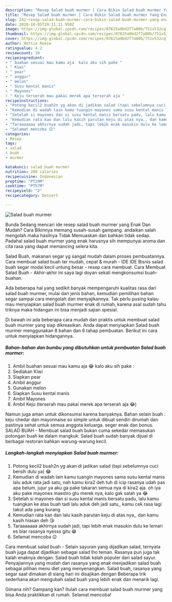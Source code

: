 ```yaml
---
description: "Resep Salad buah murmer | Cara Bikin Salad buah murmer Yang Enak Dan Mudah"
title: "Resep Salad buah murmer | Cara Bikin Salad buah murmer Yang Enak Dan Mudah"
slug: 242-resep-salad-buah-murmer-cara-bikin-salad-buah-murmer-yang-enak-dan-mudah
date: 2020-10-05T19:11:11.950Z
image: https://img-global.cpcdn.com/recipes/07625a9bd2f7a80b/751x532cq70/salad-buah-murmer-foto-resep-utama.jpg
thumbnail: https://img-global.cpcdn.com/recipes/07625a9bd2f7a80b/751x532cq70/salad-buah-murmer-foto-resep-utama.jpg
cover: https://img-global.cpcdn.com/recipes/07625a9bd2f7a80b/751x532cq70/salad-buah-murmer-foto-resep-utama.jpg
author: Hettie Reese
ratingvalue: 4.2
reviewcount: 10
recipeingredient:
- " buahan sesuai mau kamu aja  kalo aku sih pake "
- " Kiwi"
- " pear"
- " anggur"
- " melon"
- " Susu kental manis"
- " Mayones"
- " Keju terserah mau pakai merek apa terserah aja "
recipeinstructions:
- "Potong kecil2 buah2n yg akan di jadikan salad (tapi sebelumnya cuci bersih dulu ya) 😂"
- "Kemudian di wadah lain kamu tuangin mayones sama susu kental manis lalu aduk rata jadi satu, nah kamu kira2 deh tuh di icip rasanya udah pas apa belum, jujur ya aku ga pake takaran semua nya di kira2 aja. oh iya aku pake mayones maestro gtu merek nya, kalo gak salah ya 😂"
- "Setelah si mayones dan si susu kental manis bersatu padu, lalu kamu tuangkan ke atas buah tadi lalu aduk deh jadi satu,, kamu cek rasa lagi takut ada yang kurang"
- "Kemudian rata kan dan lalu kasih parutan keju di atas nya,, dan kamu kasih hiasan deh 😘"
- "Taraaaaaaa akhirnya sudah jadi, tapi lebih enak masukin dulu ke lemari es biar rasanya nyesss gitu 😁"
- "Selamat mencoba 😉"
categories:
- Resep
tags:
- salad
- buah
- murmer

katakunci: salad buah murmer 
nutrition: 208 calories
recipecuisine: Indonesian
preptime: "PT29M"
cooktime: "PT57M"
recipeyield: "2"
recipecategory: Dessert

---
```



![Salad buah murmer](https://img-global.cpcdn.com/recipes/07625a9bd2f7a80b/751x532cq70/salad-buah-murmer-foto-resep-utama.jpg)

Bunda Sedang mencari ide resep salad buah murmer yang Enak Dan Mudah? Cara Bikinnya memang susah-susah gampang. andaikan salah mengolah maka hasilnya Tidak Memuaskan dan bahkan tidak sedap. Padahal salad buah murmer yang enak harusnya sih mempunyai aroma dan cita rasa yang dapat memancing selera kita.

Salad Buah, makanan segar yg sangat mudah dalam proses pembuatannya. Cara membuat salad buah ter mudah, cepat &amp; murah - IDE IDE Bisnis salad buah segar modal kecil untung besar - resep cara membuat. Cara Membuat Salad Buah - Akhir-akhir ini saya lagi doyan sekali mengkonsumsi buah-buahan.

Ada beberapa hal yang sedikit banyak mempengaruhi kualitas rasa dari salad buah murmer, mulai dari jenis bahan, kemudian pemilihan bahan segar sampai cara mengolah dan menyajikannya. Tak perlu pusing kalau mau menyiapkan salad buah murmer enak di rumah, karena asal sudah tahu triknya maka hidangan ini bisa menjadi sajian spesial.


Di bawah ini ada beberapa cara mudah dan praktis untuk membuat salad buah murmer yang siap dikreasikan. Anda dapat menyiapkan Salad buah murmer menggunakan 8 bahan dan 6 tahap pembuatan. Berikut ini cara untuk menyiapkan hidangannya.

<!--inarticleads1-->

##### Bahan-bahan dan bumbu yang dibutuhkan untuk pembuatan Salad buah murmer:

1. Ambil  buahan sesuai mau kamu aja 😂 kalo aku sih pake :
1. Sediakan  Kiwi
1. Siapkan  pear
1. Ambil  anggur
1. Gunakan  melon
1. Siapkan  Susu kental manis
1. Ambil  Mayones
1. Ambil  Keju (terserah mau pakai merek apa terserah aja 😂)


Namun juga aman untuk dikonsumsi karena banyaknya. Bahan selain buah : keju chedar dan mayonnaise so simple untuk dibuat sendiri dirumah dan pastinya sehat untuk semua anggota keluarga. seger enak dan bonus. SALAD BUAH - Membuat salad buah bukan cuma sekedar memasukan potongan buah ke dalam mangkuk. Salad buah sudah banyak dijual di berbagai restoran bahkan warung-warung kecil. 

<!--inarticleads2-->

##### Langkah-langkah menyiapkan Salad buah murmer:

1. Potong kecil2 buah2n yg akan di jadikan salad (tapi sebelumnya cuci bersih dulu ya) 😂
1. Kemudian di wadah lain kamu tuangin mayones sama susu kental manis lalu aduk rata jadi satu, nah kamu kira2 deh tuh di icip rasanya udah pas apa belum, jujur ya aku ga pake takaran semua nya di kira2 aja. oh iya aku pake mayones maestro gtu merek nya, kalo gak salah ya 😂
1. Setelah si mayones dan si susu kental manis bersatu padu, lalu kamu tuangkan ke atas buah tadi lalu aduk deh jadi satu,, kamu cek rasa lagi takut ada yang kurang
1. Kemudian rata kan dan lalu kasih parutan keju di atas nya,, dan kamu kasih hiasan deh 😘
1. Taraaaaaaa akhirnya sudah jadi, tapi lebih enak masukin dulu ke lemari es biar rasanya nyesss gitu 😁
1. Selamat mencoba 😉


Cara membuat salad buah - Selain sayuran yang dijadikan salad, ternyata buah juga dapat dijadikan sebagai salad lho teman. Rasanya pun juga tak kalah enaknya dengan. Salad buah tidak kalah populer dari salad sayur. Penyajiannya yang mudah dan rasanya yang enak menjadikan salad buah sebagai pilihan menu diet yang menyenangkan. Salad buah, rasanya yang segar saat dimakan di siang hari ini disajikan dengan Beberapa trik sederhana akan mengubah salad buah yang lebih enak dan menarik lagi. 

Gimana nih? Gampang kan? Itulah cara membuat salad buah murmer yang bisa Anda praktikkan di rumah. Selamat mencoba!
